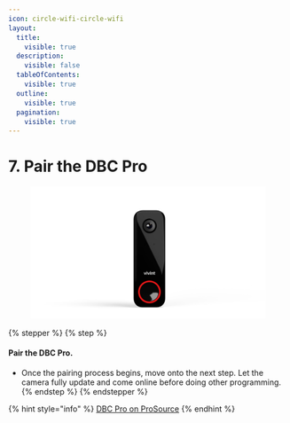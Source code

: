 ```yaml
---
icon: circle-wifi-circle-wifi
layout:
  title:
    visible: true
  description:
    visible: false
  tableOfContents:
    visible: true
  outline:
    visible: true
  pagination:
    visible: true
---
```


# 7. Pair the DBC Pro

<div align="left"><figure><img src="../.gitbook/assets/web_use-DBCP-Swappable.jpg" alt="" width="563"><figcaption></figcaption></figure></div>

{% stepper %}
{% step %}
#### Pair the DBC Pro.

* Once the pairing process begins, move onto the next step. Let the camera fully update and come online before doing other programming.
{% endstep %}
{% endstepper %}

{% hint style="info" %}
[DBC Pro on ProSource](https://prosource.vivint.com/sop-dbc-pro-gen2/)
{% endhint %}


